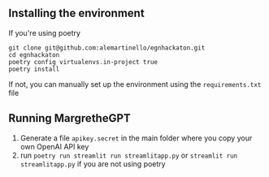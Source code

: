 ## Installing the environment

If you're using poetry

```
git clone git@github.com:alemartinello/egnhackaton.git
cd egnhackaton
poetry config virtualenvs.in-project true
poetry install
```

If not, you can manually set up the environment using the `requirements.txt` file

## Running MargretheGPT

1. Generate a file `apikey.secret` in the main folder where you copy your own OpenAI API key
2. run `poetry run streamlit run streamlitapp.py` or `streamlit run streamlitapp.py` if you are not using poetry
